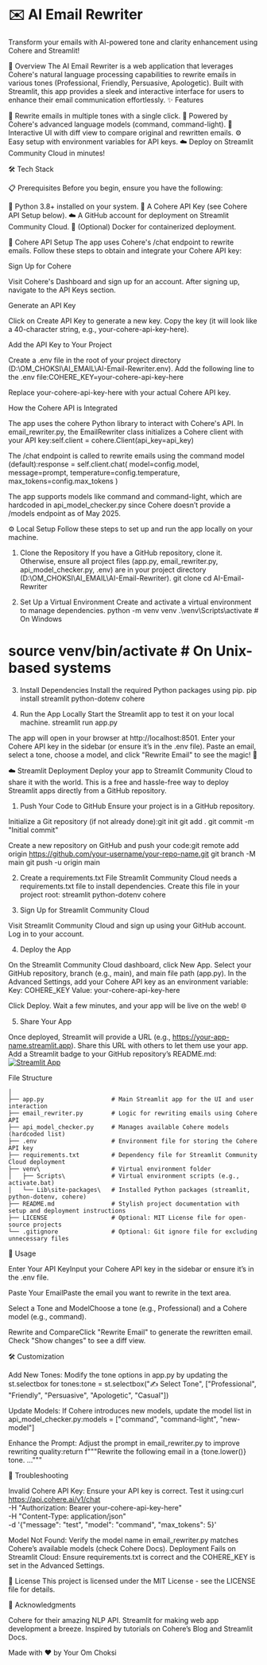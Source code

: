 # ✉️ AI Email Rewriter
Transform your emails with AI-powered tone and clarity enhancement using Cohere and Streamlit!

🚀 Overview
The AI Email Rewriter is a web application that leverages Cohere's natural language processing capabilities to rewrite emails in various tones (Professional, Friendly, Persuasive, Apologetic). Built with Streamlit, this app provides a sleek and interactive interface for users to enhance their email communication effortlessly.
✨ Features

📝 Rewrite emails in multiple tones with a single click.
🧠 Powered by Cohere's advanced language models (command, command-light).
🌟 Interactive UI with diff view to compare original and rewritten emails.
⚙️ Easy setup with environment variables for API keys.
☁️ Deploy on Streamlit Community Cloud in minutes!

🛠️ Tech Stack


📋 Prerequisites
Before you begin, ensure you have the following:

🐍 Python 3.8+ installed on your system.
🔑 A Cohere API Key (see Cohere API Setup below).
☁️ A GitHub account for deployment on Streamlit Community Cloud.
🐳 (Optional) Docker for containerized deployment.


🔑 Cohere API Setup
The app uses Cohere's /chat endpoint to rewrite emails. Follow these steps to obtain and integrate your Cohere API key:

Sign Up for Cohere  

Visit Cohere's Dashboard and sign up for an account.
After signing up, navigate to the API Keys section.


Generate an API Key  

Click on Create API Key to generate a new key.
Copy the key (it will look like a 40-character string, e.g., your-cohere-api-key-here).


Add the API Key to Your Project  

Create a .env file in the root of your project directory (D:\OM_CHOKSI\AI_EMAIL\AI-Email-Rewriter\.env).
Add the following line to the .env file:COHERE_KEY=your-cohere-api-key-here


Replace your-cohere-api-key-here with your actual Cohere API key.


How the Cohere API is Integrated  

The app uses the cohere Python library to interact with Cohere's API.
In email_rewriter.py, the EmailRewriter class initializes a Cohere client with your API key:self.client = cohere.Client(api_key=api_key)


The /chat endpoint is called to rewrite emails using the command model (default):response = self.client.chat(
    model=config.model,
    message=prompt,
    temperature=config.temperature,
    max_tokens=config.max_tokens
)


The app supports models like command and command-light, which are hardcoded in api_model_checker.py since Cohere doesn’t provide a /models endpoint as of May 2025.




⚙️ Local Setup
Follow these steps to set up and run the app locally on your machine.
1. Clone the Repository
If you have a GitHub repository, clone it. Otherwise, ensure all project files (app.py, email_rewriter.py, api_model_checker.py, .env) are in your project directory (D:\OM_CHOKSI\AI_EMAIL\AI-Email-Rewriter).
git clone <your-repository-url>
cd AI-Email-Rewriter

2. Set Up a Virtual Environment
Create and activate a virtual environment to manage dependencies.
python -m venv venv
.\venv\Scripts\activate  # On Windows
# source venv/bin/activate  # On Unix-based systems

3. Install Dependencies
Install the required Python packages using pip.
pip install streamlit python-dotenv cohere

4. Run the App Locally
Start the Streamlit app to test it on your local machine.
streamlit run app.py


The app will open in your browser at http://localhost:8501.
Enter your Cohere API key in the sidebar (or ensure it’s in the .env file).
Paste an email, select a tone, choose a model, and click "Rewrite Email" to see the magic! 🎉


☁️ Streamlit Deployment
Deploy your app to Streamlit Community Cloud to share it with the world. This is a free and hassle-free way to deploy Streamlit apps directly from a GitHub repository.
1. Push Your Code to GitHub
Ensure your project is in a GitHub repository.

Initialize a Git repository (if not already done):git init
git add .
git commit -m "Initial commit"


Create a new repository on GitHub and push your code:git remote add origin https://github.com/your-username/your-repo-name.git
git branch -M main
git push -u origin main



2. Create a requirements.txt File
Streamlit Community Cloud needs a requirements.txt file to install dependencies. Create this file in your project root:
streamlit
python-dotenv
cohere

3. Sign Up for Streamlit Community Cloud

Visit Streamlit Community Cloud and sign up using your GitHub account.
Log in to your account.

4. Deploy the App

On the Streamlit Community Cloud dashboard, click New App.
Select your GitHub repository, branch (e.g., main), and main file path (app.py).
In the Advanced Settings, add your Cohere API key as an environment variable:
Key: COHERE_KEY
Value: your-cohere-api-key-here


Click Deploy. Wait a few minutes, and your app will be live on the web! 🌐

5. Share Your App

Once deployed, Streamlit will provide a URL (e.g., https://your-app-name.streamlit.app).
Share this URL with others to let them use your app.
Add a Streamlit badge to your GitHub repository’s README.md:[![Streamlit App](https://static.streamlit.io/badges/streamlit_badge_black_white.svg)](https://your-app-name.streamlit.app)



File Structure 
```
│
├── app.py                   # Main Streamlit app for the UI and user interaction
├── email_rewriter.py        # Logic for rewriting emails using Cohere API
├── api_model_checker.py     # Manages available Cohere models (hardcoded list)
├── .env                     # Environment file for storing the Cohere API key
├── requirements.txt         # Dependency file for Streamlit Community Cloud deployment
├── venv\                    # Virtual environment folder
│   ├── Scripts\             # Virtual environment scripts (e.g., activate.bat)
│   └── Lib\site-packages\   # Installed Python packages (streamlit, python-dotenv, cohere)
├── README.md                # Stylish project documentation with setup and deployment instructions
├── LICENSE                  # Optional: MIT License file for open-source projects
└── .gitignore               # Optional: Git ignore file for excluding unnecessary files

```



📸 Usage

Enter Your API KeyInput your Cohere API key in the sidebar or ensure it’s in the .env file.

Paste Your EmailPaste the email you want to rewrite in the text area.

Select a Tone and ModelChoose a tone (e.g., Professional) and a Cohere model (e.g., command).

Rewrite and CompareClick "Rewrite Email" to generate the rewritten email. Check "Show changes" to see a diff view.



🛠️ Customization

Add New Tones: Modify the tone options in app.py by updating the st.selectbox for tones:tone = st.selectbox("✍️ Select Tone", ["Professional", "Friendly", "Persuasive", "Apologetic", "Casual"])


Update Models: If Cohere introduces new models, update the model list in api_model_checker.py:models = ["command", "command-light", "new-model"]


Enhance the Prompt: Adjust the prompt in email_rewriter.py to improve rewriting quality:return f"""Rewrite the following email in a {tone.lower()} tone. ..."""




🐛 Troubleshooting

Invalid Cohere API Key: Ensure your API key is correct. Test it using:curl https://api.cohere.ai/v1/chat \
  -H "Authorization: Bearer your-cohere-api-key-here" \
  -H "Content-Type: application/json" \
  -d '{"message": "test", "model": "command", "max_tokens": 5}'


Model Not Found: Verify the model name in email_rewriter.py matches Cohere’s available models (check Cohere Docs).
Deployment Fails on Streamlit Cloud: Ensure requirements.txt is correct and the COHERE_KEY is set in the Advanced Settings.


📜 License
This project is licensed under the MIT License - see the LICENSE file for details.

🙌 Acknowledgments

Cohere for their amazing NLP API.
Streamlit for making web app development a breeze.
Inspired by tutorials on Cohere’s Blog and Streamlit Docs.


Made with ❤️ by Your Om Choksi
